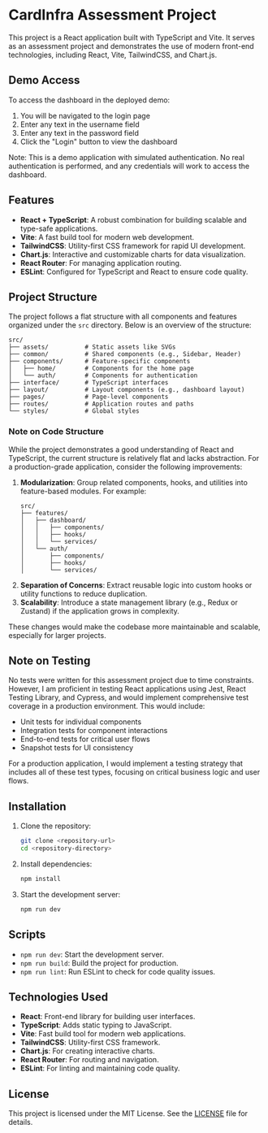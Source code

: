 # CardInfra Assessment Project

This project is a React application built with TypeScript and Vite. It serves as an assessment project and demonstrates the use of modern front-end technologies, including React, Vite, TailwindCSS, and Chart.js.

## Demo Access

To access the dashboard in the deployed demo:

1. You will be navigated to the login page
2. Enter any text in the username field
3. Enter any text in the password field
4. Click the "Login" button to view the dashboard

Note: This is a demo application with simulated authentication. No real authentication is performed, and any credentials will work to access the dashboard.

## Features

- **React + TypeScript**: A robust combination for building scalable and type-safe applications.
- **Vite**: A fast build tool for modern web development.
- **TailwindCSS**: Utility-first CSS framework for rapid UI development.
- **Chart.js**: Interactive and customizable charts for data visualization.
- **React Router**: For managing application routing.
- **ESLint**: Configured for TypeScript and React to ensure code quality.

## Project Structure

The project follows a flat structure with all components and features organized under the `src` directory. Below is an overview of the structure:

```
src/
├── assets/          # Static assets like SVGs
├── common/          # Shared components (e.g., Sidebar, Header)
├── components/      # Feature-specific components
│   ├── home/        # Components for the home page
│   └── auth/        # Components for authentication
├── interface/       # TypeScript interfaces
├── layout/          # Layout components (e.g., dashboard layout)
├── pages/           # Page-level components
├── routes/          # Application routes and paths
└── styles/          # Global styles
```

### Note on Code Structure

While the project demonstrates a good understanding of React and TypeScript, the current structure is relatively flat and lacks abstraction. For a production-grade application, consider the following improvements:

1. **Modularization**: Group related components, hooks, and utilities into feature-based modules. For example:
   ```
   src/
   ├── features/
   │   ├── dashboard/
   │   │   ├── components/
   │   │   ├── hooks/
   │   │   └── services/
   │   └── auth/
   │       ├── components/
   │       ├── hooks/
   │       └── services/
   ```
2. **Separation of Concerns**: Extract reusable logic into custom hooks or utility functions to reduce duplication.
3. **Scalability**: Introduce a state management library (e.g., Redux or Zustand) if the application grows in complexity.

These changes would make the codebase more maintainable and scalable, especially for larger projects.

## Note on Testing

No tests were written for this assessment project due to time constraints. However, I am proficient in testing React applications using Jest, React Testing Library, and Cypress, and would implement comprehensive test coverage in a production environment. This would include:

- Unit tests for individual components
- Integration tests for component interactions
- End-to-end tests for critical user flows
- Snapshot tests for UI consistency

For a production application, I would implement a testing strategy that includes all of these test types, focusing on critical business logic and user flows.

## Installation

1. Clone the repository:

   ```bash
   git clone <repository-url>
   cd <repository-directory>
   ```

2. Install dependencies:

   ```bash
   npm install
   ```

3. Start the development server:
   ```bash
   npm run dev
   ```

## Scripts

- `npm run dev`: Start the development server.
- `npm run build`: Build the project for production.
- `npm run lint`: Run ESLint to check for code quality issues.

## Technologies Used

- **React**: Front-end library for building user interfaces.
- **TypeScript**: Adds static typing to JavaScript.
- **Vite**: Fast build tool for modern web applications.
- **TailwindCSS**: Utility-first CSS framework.
- **Chart.js**: For creating interactive charts.
- **React Router**: For routing and navigation.
- **ESLint**: For linting and maintaining code quality.

## License

This project is licensed under the MIT License. See the [LICENSE](LICENSE) file for details.
